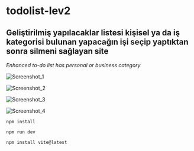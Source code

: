 # todolist-lev2

## Geliştirilmiş yapılacaklar listesi kişisel ya da iş kategorisi bulunan yapacağın işi seçip yaptıktan sonra silmeni sağlayan site

*Enhanced to-do list has personal or business category*

![Screenshot_1](https://user-images.githubusercontent.com/76417507/208945793-4fed33a6-0133-426e-adf2-cfd561278082.png)

![Screenshot_2](https://user-images.githubusercontent.com/76417507/208945824-af94665e-3098-4c21-9526-f0e9bf9a6010.png)

![Screenshot_3](https://user-images.githubusercontent.com/76417507/208945869-9c0535b9-256d-43fd-ae34-38a2292fe567.png)

![Screenshot_4](https://user-images.githubusercontent.com/76417507/208945895-637b6ea3-87ef-4883-bef3-ee10fd7233dc.png)

`npm install`

`npm run dev`

`npm install vite@latest`
